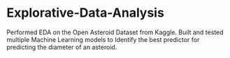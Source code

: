 # Explorative-Data-Analysis
Performed EDA on the Open Asteroid Dataset from Kaggle. Built and tested multiple Machine Learning models to Identify the best predictor for predicting the diameter of an asteroid.
